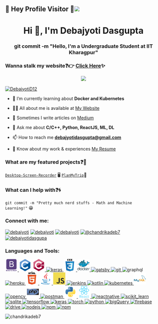## :rainbow: Hey Profile Visitor :eyes:<img src="https://raw.githubusercontent.com/iampavangandhi/iampavangandhi/master/gifs/Hi.gif" width="30px">

<h1 align="center">Hi 👋, I'm Debajyoti Dasgupta</h1>
<h3 align="center">git commit -m "Hello, I'm a Undergraduate Student at IIT Kharagpur"</h3>

### Wanna stalk my website:question::point_right: [Click Here](https://debajyotidasgupta.github.io/):sparkles:

<!-- <p align="left"> <img src="https://komarev.com/ghpvc/?username=debajyoidasgupta&label=Profile%20views&color=0e75b6&style=flat" alt="chandrikadeb7" /> </p> -->

<div align="center">
<img src="https://avatars.githubusercontent.com/u/23581364?v=4"/>
</div>

<p align="left"> <a href="https://twitter.com/DebajyotiD12" target="blank"><img src="https://img.shields.io/twitter/follow/DebajyotiD12?logo=twitter&style=for-the-badge" alt="DebajyotiD12" /></a> </p>

- 🌱 I’m currently learning about **Docker and Kubernetes**

- 👨‍💻 All about me is available at [My Website](https://debajyotidasgupta.github.io/)

- 📝 Sometimes I write articles on [Medium](https://medium.com/@debasisgupta07/kwoc-project-report-end-evaluation-14ea785111c4)

- 💬 Ask me about **C/C++, Python, ReactJS, ML, DL**

- 📫 How to reach me **debajyotidasgupta@gmail.com**

- 📄 Know about my work & experiences [My Resume](https://debajyotidasgupta.github.io/)

### What are my featured projects:question::rocket:
<code>[Desktop-Screen-Recorder](https://github.com/debajyotidasgupta/Desktop-Screen-Recorder)</code> 🖥️ 
<code>[PlanMyTrip](https://github.com/debajyotidasgupta/PlanMyTrip)</code>🌇 

### What can I help with:question::cyclone:
<code>git commit -m "Pretty much nerd stuffs - Math and Machine Learning!"</code> :grin:

<h3 align="left">Connect with me:</h3>
<p align="left">
<a href="https://www.codechef.com/users/little_angel" target="blank"><img align="center" src="https://cdn.jsdelivr.net/npm/simple-icons@3.0.1/icons/codechef.svg" alt="debajyoti" height="30" width="40" /></a>
<a href="https://codeforces.com/profile/little_angel" target="blank"><img align="center" src="https://cdn.jsdelivr.net/npm/simple-icons@3.0.1/icons/codeforces.svg" alt="debajyoti" height="30" width="40" /></a>
<a href="https://twitter.com/DebajyotiD12" target="blank"><img align="center" src="https://cdn.jsdelivr.net/npm/simple-icons@3.0.1/icons/twitter.svg" alt="debajyoti" height="30" width="40" /></a>
<a href="https://www.hackerrank.com/debajyotidasgup1?hr_r=1" target="blank"><img align="center" src="https://cdn.jsdelivr.net/npm/simple-icons@3.0.1/icons/hackerrank.svg" alt="@chandrikadeb7" height="30" width="40" /></a>
<a href="https://github.com/debajyotidasgupta" target="blank"><img align="center" src="https://cdn.jsdelivr.net/npm/simple-icons@3.0.1/icons/github.svg" alt="debajyotidasgupa" height="30" width="40" /></a>
</p>

<h3 align="left">Languages and Tools:</h3>
<p align="left"> <a href="https://getbootstrap.com" target="_blank"> <img src="https://raw.githubusercontent.com/devicons/devicon/master/icons/bootstrap/bootstrap-plain-wordmark.svg" alt="bootstrap" width="40" height="40"/> </a> 
<a href="https://www.cprogramming.com/" target="_blank"> <img src="https://raw.githubusercontent.com/devicons/devicon/master/icons/c/c-original.svg" alt="c" width="40" height="40"/> </a> 
<a href="https://www.w3schools.com/cpp/" target="_blank"> <img src="https://raw.githubusercontent.com/devicons/devicon/master/icons/cplusplus/cplusplus-original.svg" alt="cplusplus" width="40" height="40"/> </a> 
<a href="https://www.w3schools.com/html/" target="_blank"> <img src="https://www.vectorlogo.zone/logos/w3_html5/w3_html5-icon.svg" alt="keras" width="40" height="40"/> </a> 
<a href="https://www.w3schools.com/css/" target="_blank"> <img src="https://raw.githubusercontent.com/devicons/devicon/master/icons/css3/css3-original-wordmark.svg" alt="css3" width="40" height="40"/> </a> 
<a href="https://www.docker.com/" target="_blank"> <img src="https://raw.githubusercontent.com/devicons/devicon/master/icons/docker/docker-original-wordmark.svg" alt="docker" width="40" height="40"/> </a> 
<a href="https://www.gatsbyjs.com/" target="_blank"> <img src="https://www.vectorlogo.zone/logos/gatsbyjs/gatsbyjs-icon.svg" alt="gatsby" width="40" height="40"/> </a> 
<a href="https://git-scm.com/" target="_blank"> <img src="https://www.vectorlogo.zone/logos/git-scm/git-scm-icon.svg" alt="git" width="40" height="40"/> </a> <img src="https://www.vectorlogo.zone/logos/graphql/graphql-icon.svg" alt="graphql" width="40" height="40"/> </a> 
<a href="https://heroku.com" target="_blank"> <img src="https://www.vectorlogo.zone/logos/heroku/heroku-icon.svg" alt="heroku" width="40" height="40"/> </a> <a href="https://www.w3.org/html/" target="_blank"> <img src="https://raw.githubusercontent.com/devicons/devicon/master/icons/html5/html5-original-wordmark.svg" alt="html5" width="40" height="40"/> </a> 
<a href="https://www.java.com" target="_blank"> <img src="https://raw.githubusercontent.com/devicons/devicon/master/icons/java/java-original.svg" alt="java" width="40" height="40"/> </a> 
<a href="https://developer.mozilla.org/en-US/docs/Web/JavaScript" target="_blank"> <img src="https://raw.githubusercontent.com/devicons/devicon/master/icons/javascript/javascript-original.svg" alt="javascript" width="40" height="40"/> </a> 
<a href="https://www.jenkins.io" target="_blank"> <img src="https://www.vectorlogo.zone/logos/jenkins/jenkins-icon.svg" alt="jenkins" width="40" height="40"/> </a> 
<a href="https://kotlinlang.org" target="_blank"> <img src="https://www.vectorlogo.zone/logos/kotlinlang/kotlinlang-icon.svg" alt="kotlin" width="40" height="40"/> </a>
<a href="https://kubernetes.io" target="_blank"> <img src="https://www.vectorlogo.zone/logos/kubernetes/kubernetes-icon.svg" alt="kubernetes" width="40" height="40"/> </a> 
<a href="https://www.mysql.com/" target="_blank"> <img src="https://raw.githubusercontent.com/devicons/devicon/master/icons/mysql/mysql-original-wordmark.svg" alt="mysql" width="40" height="40"/> </a> 
<a href="https://opencv.org/" target="_blank"> <img src="https://www.vectorlogo.zone/logos/opencv/opencv-icon.svg" alt="opencv" width="40" height="40"/> </a> 
<a href="https://www.php.net" target="_blank"> <img src="https://raw.githubusercontent.com/devicons/devicon/master/icons/php/php-original.svg" alt="php" width="40" height="40"/> </a> 
<a href="https://postman.com" target="_blank"> <img src="https://www.vectorlogo.zone/logos/getpostman/getpostman-icon.svg" alt="postman" width="40" height="40"/> </a> 
<a href="https://www.python.org" target="_blank"> <img src="https://raw.githubusercontent.com/devicons/devicon/master/icons/python/python-original.svg" alt="python" width="40" height="40"/> </a> 
<a href="https://reactjs.org/" target="_blank"> <img src="https://raw.githubusercontent.com/devicons/devicon/master/icons/react/react-original-wordmark.svg" alt="react" width="40" height="40"/> </a> 
<a href="https://reactnative.dev/" target="_blank"> <img src="https://reactnative.dev/img/header_logo.svg" alt="reactnative" width="40" height="40"/> </a> 
<a href="https://scikit-learn.org/" target="_blank"> <img src="https://upload.wikimedia.org/wikipedia/commons/0/05/Scikit_learn_logo_small.svg" alt="scikit_learn" width="40" height="40"/> </a> 
<a href="https://www.sqlite.org/" target="_blank"> <img src="https://www.vectorlogo.zone/logos/sqlite/sqlite-icon.svg" alt="sqlite" width="40" height="40"/> </a> 
<a href="https://www.tensorflow.org" target="_blank"> <img src="https://www.vectorlogo.zone/logos/tensorflow/tensorflow-icon.svg" alt="tensorflow" width="40" height="40"/> </a> 
<a href="https://keras.io/" target="_blank"> <img src="https://upload.wikimedia.org/wikipedia/commons/c/c9/Keras_Logo.jpg" alt="keras" width="40" height="40"/> </a> 
<a href="https://pytorch.org/" target="_blank"> <img src="https://www.vectorlogo.zone/logos/pytorch/pytorch-icon.svg" alt="torch" width="40" height="40"/> </a> 
<a href="https://python.org/" target="_blank"> <img src="https://www.vectorlogo.zone/logos/python/python-icon.svg" alt="python" width="40" height="40"/> </a>  
<a href="https://cloud.google.com/bigquery" target="_blank"> <img src="https://www.vectorlogo.zone/logos/google_bigquery/google_bigquery-icon.svg" alt="bigQuery" width="40" height="40"/> </a> 
<a href="https://firebase.google.com/" target="_blank"> <img src="https://www.vectorlogo.zone/logos/firebase/firebase-icon.svg" alt="firebase" width="40" height="40"/> </a> 
<a href="https://drive.google.com/" target="_blank"> <img src="https://www.vectorlogo.zone/logos/google_drive/google_drive-icon.svg" alt="drive" width="40" height="40"/> </a> 
<a href="https://nodejs.org/en/" target="_blank"> <img src="https://www.vectorlogo.zone/logos/nodejs/nodejs-icon.svg" alt="nodejs" width="40" height="40"/> </a> 
<a href="https://www.npmjs.com/" target="_blank"> <img src="https://www.vectorlogo.zone/logos/npmjs/npmjs-icon.svg" alt="npm" width="40" height="40"/> </a> 
<a href="https://numpy.org/" target="_blank"> <img src="https://www.vectorlogo.zone/logos/numpy/numpy-icon.svg" alt="npm" width="40" height="40"/> </a> 
</p>

<p><img align="left" src="https://github-readme-stats.vercel.app/api?username=debajyotidasgupta&show_icons=true&locale=en" alt="chandrikadeb7" /></p>

<!--
**debajyotidasgupta/debajyotidasgupta** is a ✨ _special_ ✨ repository because its `README.md` (this file) appears on your GitHub profile.

Here are some ideas to get you started:

- 🔭 I’m currently working on ...
- 🌱 I’m currently learning ...
- 👯 I’m looking to collaborate on ...
- 🤔 I’m looking for help with ...
- 💬 Ask me about ...
- 📫 How to reach me: ...
- 😄 Pronouns: ...
- ⚡ Fun fact: ...
-->
